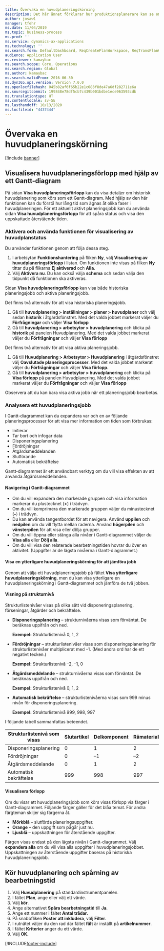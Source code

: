 ```yaml
---
title: Övervaka en huvudplaneringskörning
description: Det här ämnet förklarar hur produktionsplanerare kan se om en huvudplaneringskörning pågår.
author: josaw1
manager: tfehr
ms.date: 11/04/2019
ms.topic: business-process
ms.prod: ''
ms.service: dynamics-ax-applications
ms.technology: ''
ms.search.form: DefaultDashboard, ReqCreatePlanWorkspace, ReqTransPlanCard, SysQueryForm, InventItemIdLookupSimple, ReqLog, ReqProcessTaskTrace
audience: Application User
ms.reviewer: kamaybac
ms.search.scope: Core, Operations
ms.search.region: Global
ms.author: kamaybac
ms.search.validFrom: 2016-06-30
ms.dyn365.ops.version: Version 7.0.0
ms.openlocfilehash: 045b82af6f65b22e1c683f8de47a6df282711e6a
ms.sourcegitcommit: 199848e78df5cb7c439b001bdbe1ece963593cdb
ms.translationtype: HT
ms.contentlocale: sv-SE
ms.lasthandoff: 10/13/2020
ms.locfileid: "4437444"
---
```

# <a name="monitor-a-master-planning-run"></a>Övervaka en huvudplaneringskörning

[!include [banner](../../includes/banner.md)]

## <a name="use-a-gantt-chart-to-visualize-master-planning-progress"></a>Visualisera huvudplaneringsförlopp med hjälp av ett Gantt-diagram

På sidan **Visa huvudplaneringsförlopp** kan du visa detaljer om historisk huvudplanering som körs som ett Gantt-diagram. Med hjälp av den här funktionen kan du förstå hur lång tid som ägnas åt olika faser i huvudplaneringen. För ett aktuellt aktivt planeringsjobb kan du använda sidan **Visa huvudplaneringsförlopp** för att spåra status och visa den uppskattade återstående tiden.

### <a name="turn-on-and-use-the-master-plan-progress-visualization-feature"></a>Aktivera och använda funktionen för visualisering av huvudplanstatus

Du använder funktionen genom att följa dessa steg.

1. I arbetsytan **Funktionshantering** på fliken **Ny**, välj **Visualisering av huvudplaneringsförlopp** i listan. Om funktionen inte visas på fliken **Ny** tittar du på flikarna **Ej aktiverad** och **Alla**.
1. Välj **Aktivera nu**. Du kan också välja **schema** och sedan välja den tidpunkt då funktionen ska aktiveras.

Sidan **Visa huvudplaneringsförlopp** kan visa både historiska planeringsjobb och aktiva planeringsjobb. 

Det finns två alternativ för att visa historiska planeringsjobb. 

1. Gå till **huvudplanering \> inställningar \> planer \> huvudplaner** och välj sedan **historik** i åtgärdsfönstret. Med det valda jobbet markerat väljer du **Förfrågningar** och väljer **Visa förlopp**
1. Gå till **huvudplanering \> arbetsytor \> huvudplanering** och klicka på **historik** på panelen Huvudplanering. Med det valda jobbet markerat väljer du **Förfrågningar** och väljer **Visa förlopp**

Det finns två alternativ för att visa aktiva planeringsjobb. 
1. Gå till **Huvudplanering \> Arbetsytor \> Huvudplanering** i åtgärdsfönstret välj **Oavslutade planeringsprocesser**. Med det valda jobbet markerat väljer du **Förfrågningar** och väljer **Visa förlopp**.
1. Gå till **huvudplanering \> arbetsytor \> huvudplanering** och klicka på **Visa förlopp** på panelen Huvudplanering. Med det valda jobbet markerat väljer du **Förfrågningar** och väljer **Visa förlopp**

Observera att du kan bara visa aktiva jobb när ett planeringsjobb bearbetas.

### <a name="analyze-a-master-planning-job"></a>Analysera ett huvudplaneringsjobb

I Gantt-diagrammet kan du expandera var och en av följande planeringsprocesser för att visa mer information om tiden som förbrukas:

- Initierar
- Tar bort och infogar data
- Disponeringsplanering
- Fördröjningar
- Åtgärdsmeddelanden
- Slutförande
- Automatisk bekräftelse

Gantt-diagrammet är ett användbart verktyg om du vill visa effekten av att använda åtgärdsmeddelanden.

#### <a name="navigation-in-the-gantt-chart"></a>Navigering i Gantt-diagrammet

- Om du vill expandera den markerade gruppen och visa information markerar du plustecknet (**+**) i trädvyn.
- Om du vill komprimera den markerade gruppen väljer du minustecknet (**–**) i trädvyn.
- Du kan använda tangentbordet för att navigera. Använd **uppilen** och **nedpilen** om du vill flytta mellan raderna. Använd **högerpilen** och **vänsterpilen** för att visa eller dölja grupper.
- Om du vill öppna eller stänga alla nivåer i Gantt-diagrammet väljer du **Visa alla** eller **Dölj alla**.
- Om du vill visa den relaterade bearbetningstiden hovrar du över en aktivitet. (Uppgifter är de lägsta nivåerna i Gantt-diagrammet.)

#### <a name="view-an-additional-master-planning-run-to-compare-jobs"></a>Visa en ytterligare huvudplaneringskörning för att jämföra jobb

Genom att välja ett huvudplaneringsjobb på fältet **Visa ytterligare huvudplaneringskörning**, men du kan visa ytterligare en huvudplaneringskörning i Gantt-diagrammet och jämföra de två jobben.

#### <a name="bom-level-display"></a>Visning på strukturnivå

Strukturlistenivåer visas på olika sätt vid disponeringsplanering, förseningar, åtgärder och bekräftelse.

- **Disponeringsplanering** – strukturnivåerna visas som förväntat. De beräknas uppifrån och ned.

    **Exempel:** Strukturlistenivå 0, 1, 2

- **Fördröjningar** – strukturlistenivåer visas som disponeringsplanering för strukturlistenivåer multiplicerat med –1. (Med andra ord har de ett negativt tecken.)

    **Exempel:** Strukturlistenivå –2, –1, 0

- **Åtgärdsmeddelande** – strukturnivåerna visas som förväntat. De beräknas uppifrån och ned.

    **Exempel:** Strukturlistenivå 0, 1, 2

- **Automatisk bekräftelse** – strukturlistenivåerna visas som 999 minus nivån för disponeringsplanering.

    **Exempel:** Strukturlistenivå 999, 998, 997

I följande tabell sammanfattas beteendet.

| Strukturlistenivå som visas | Slutartikel | Delkomponent | Råmaterial |
|---|---|---|---|
| Disponeringsplanering | 0 | 1 | 2 |
| Fördröjningar | 0 | –1 | –2 |
| Åtgärdsmeddelande | 0 | 1 | 2 |
| Automatisk bekräftelse | 999 | 998 | 997 |

#### <a name="visualize-progress"></a>Visualisera förlopp

Om du visar ett huvudplaneringsjobb som körs visas förlopp via färger i Gantt-diagrammet. Följande färger gäller för det blåa temat. För andra färgteman skiljer sig färgerna åt.

- **Mörkblå** – slutförda planeringsuppgifter.
- **Orange** – den uppgift som pågår just nu.
- **Ljusblå** – uppskattningen för återstående uppgifter.

Färgen visas endast på den lägsta nivån i Gantt-diagrammet. Välj **expandera alla** om du vill visa alla uppgifter i huvudplaneringsjobbet. Uppskattningen av återstående uppgifter baseras på historiska huvudplaneringsjobb.

## <a name="run-master-planning-and-track-processing-time"></a>Kör huvudplanering och spårning av bearbetningstid

1. Välj **Huvudplanering** på standardinstrumentpanelen.
1. I fältet **Plan**, ange eller välj ett värde.
1. Välj **kör**.
1. Ange alternativet **Spåra bearbetningstid** till **Ja**.
1. Ange ett nummer i fältet **Antal trådar.**
1. På snabbfliken **Poster att inkludera**, välj **Filter**.
1. I rutnätet väljer du den rad där fältet **fält** är inställt på **artikelnummer**.
1. I fältet **Kriterier** anger du ett värde.
1. Välj **OK**.


[!INCLUDE[footer-include](../../../includes/footer-banner.md)]